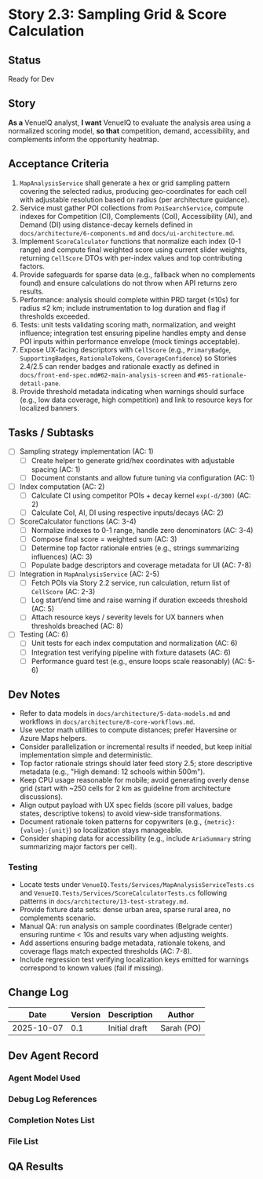 # Story 2.3: Sampling Grid & Score Calculation

## Status
Ready for Dev

## Story
**As a** VenueIQ analyst,
**I want** VenueIQ to evaluate the analysis area using a normalized scoring model,
**so that** competition, demand, accessibility, and complements inform the opportunity heatmap.

## Acceptance Criteria
1. `MapAnalysisService` shall generate a hex or grid sampling pattern covering the selected radius, producing geo-coordinates for each cell with adjustable resolution based on radius (per architecture guidance).
2. Service must gather POI collections from `PoiSearchService`, compute indexes for Competition (CI), Complements (CoI), Accessibility (AI), and Demand (DI) using distance-decay kernels defined in `docs/architecture/6-components.md` and `docs/ui-architecture.md`.
3. Implement `ScoreCalculator` functions that normalize each index (0-1 range) and compute final weighted score using current slider weights, returning `CellScore` DTOs with per-index values and top contributing factors.
4. Provide safeguards for sparse data (e.g., fallback when no complements found) and ensure calculations do not throw when API returns zero results.
5. Performance: analysis should complete within PRD target (≤10s) for radius ≤2 km; include instrumentation to log duration and flag if thresholds exceeded.
6. Tests: unit tests validating scoring math, normalization, and weight influence; integration test ensuring pipeline handles empty and dense POI inputs within performance envelope (mock timings acceptable).
7. Expose UX-facing descriptors with `CellScore` (e.g., `PrimaryBadge`, `SupportingBadges`, `RationaleTokens`, `CoverageConfidence`) so Stories 2.4/2.5 can render badges and rationale exactly as defined in `docs/front-end-spec.md#62-main-analysis-screen` and `#65-rationale-detail-pane`.
8. Provide threshold metadata indicating when warnings should surface (e.g., low data coverage, high competition) and link to resource keys for localized banners.

## Tasks / Subtasks
- [ ] Sampling strategy implementation (AC: 1)
  - [ ] Create helper to generate grid/hex coordinates with adjustable spacing (AC: 1)
  - [ ] Document constants and allow future tuning via configuration (AC: 1)
- [ ] Index computation (AC: 2)
  - [ ] Calculate CI using competitor POIs + decay kernel `exp(-d/300)` (AC: 2)
  - [ ] Calculate CoI, AI, DI using respective inputs/decays (AC: 2)
- [ ] ScoreCalculator functions (AC: 3-4)
  - [ ] Normalize indexes to 0-1 range, handle zero denominators (AC: 3-4)
  - [ ] Compose final score = weighted sum (AC: 3)
  - [ ] Determine top factor rationale entries (e.g., strings summarizing influences) (AC: 3)
  - [ ] Populate badge descriptors and coverage metadata for UI (AC: 7-8)
- [ ] Integration in `MapAnalysisService` (AC: 2-5)
  - [ ] Fetch POIs via Story 2.2 service, run calculation, return list of `CellScore` (AC: 2-3)
  - [ ] Log start/end time and raise warning if duration exceeds threshold (AC: 5)
  - [ ] Attach resource keys / severity levels for UX banners when thresholds breached (AC: 8)
- [ ] Testing (AC: 6)
  - [ ] Unit tests for each index computation and normalization (AC: 6)
  - [ ] Integration test verifying pipeline with fixture datasets (AC: 6)
  - [ ] Performance guard test (e.g., ensure loops scale reasonably) (AC: 5-6)

## Dev Notes
- Refer to data models in `docs/architecture/5-data-models.md` and workflows in `docs/architecture/8-core-workflows.md`.
- Use vector math utilities to compute distances; prefer Haversine or Azure Maps helpers.
- Consider parallelization or incremental results if needed, but keep initial implementation simple and deterministic.
- Top factor rationale strings should later feed story 2.5; store descriptive metadata (e.g., "High demand: 12 schools within 500m").
- Keep CPU usage reasonable for mobile; avoid generating overly dense grid (start with ~250 cells for 2 km as guideline from architecture discussions).
- Align output payload with UX spec fields (score pill values, badge states, descriptive tokens) to avoid view-side transformations.
- Document rationale token patterns for copywriters (e.g., `{metric}:{value}:{unit}`) so localization stays manageable.
- Consider shaping data for accessibility (e.g., include `AriaSummary` string summarizing major factors per cell).

### Testing
- Locate tests under `VenueIQ.Tests/Services/MapAnalysisServiceTests.cs` and `VenueIQ.Tests/Services/ScoreCalculatorTests.cs` following patterns in `docs/architecture/13-test-strategy.md`.
- Provide fixture data sets: dense urban area, sparse rural area, no complements scenario.
- Manual QA: run analysis on sample coordinates (Belgrade center) ensuring runtime < 10s and results vary when adjusting weights.
- Add assertions ensuring badge metadata, rationale tokens, and coverage flags match expected thresholds (AC: 7-8).
- Include regression test verifying localization keys emitted for warnings correspond to known values (fail if missing).

## Change Log
| Date | Version | Description | Author |
|---|---|---|---|
| 2025-10-07 | 0.1 | Initial draft | Sarah (PO) |

## Dev Agent Record

### Agent Model Used

### Debug Log References

### Completion Notes List

### File List

## QA Results
